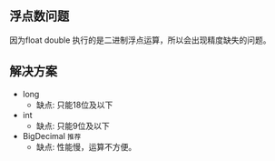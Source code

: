 ## 浮点数问题
因为float double 执行的是二进制浮点运算，所以会出现精度缺失的问题。

## 解决方案
- long
    - 缺点: 只能18位及以下
- int
    - 缺点: 只能9位及以下
- BigDecimal `推荐`
    - 缺点: 性能慢，运算不方便。